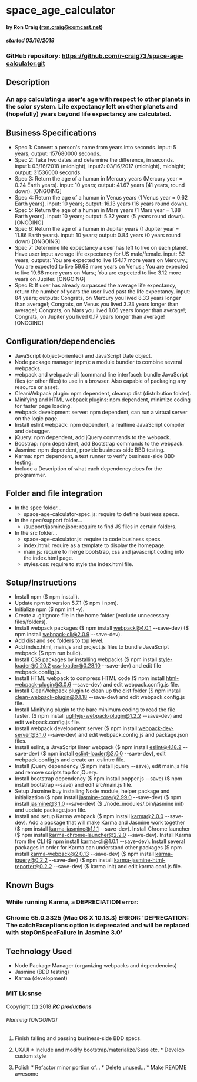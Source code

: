 # space_age_calculator

#### by Ron Craig (ron.craig@comcast.net)
##### started 03/16/2018

### GitHub repository: https://github.com/r-craig73/space-age-calculator.git

## Description
### An app calculating a user's age with respect to other planets in the solor system. Life expectancy left on other planets and (hopefully) years beyond life expectancy are calculated.

## Business Specifications
  * Spec 1: Convert a person's name from years into seconds. input: 5 years, output: 157680000 seconds.
  * Spec 2: Take two dates and determine the difference, in seconds. input1: 03/16/2018 (midnight), input2: 03/16/2017 (midnight), midnight; output: 31536000 seconds.
  * Spec 3: Return the age of a human in Mercury years (Mercury year = 0.24 Earth years). input: 10 years; output: 41.67 years (41 years, round down). [ONGOING]
  * Spec 4: Return the age of a human in Venus years (1 Venus year = 0.62 Earth years). input: 10 years; output: 16.13 years (16 years round down).
  * Spec 5: Return the age of a human in Mars years (1 Mars year = 1.88 Earth years). input: 10 years; output: 5.32 years (5 years round down). [ONGOING]
  * Spec 6: Return the age of a human in Jupiter years (1 Jupiter year = 11.86 Earth years). input: 10 years; output: 0.84 years (0 years round down) [ONGOING]
  * Spec 7: Determine life expectancy a user has left to live on each planet. Have user input average life expectancy for US male/female. input: 82 years; outputs: You are expected to live 154.17 more years on Mercury.; You are expected to live 59.68 more years on Venus.; You are expected to live 19.68 more years on Mars.; You are expected to live 3.12 more years on Jupiter. [ONGOING]
  * Spec 8: If user has already surpassed the average life expectancy, return the number of years the user lived past the life expectancy. input: 84 years; outputs: Congrats, on Mercury you lived 8.33 years longer than average!; Congrats, on Venus you lived 3.23 years longer than average!; Congrats, on Mars you lived 1.06 years longer than average!; Congrats, on Jupiter you lived 0.17 years longer than average! [ONGOING]

## Configuration/dependencies
  * JavaScript (object-oriented) and JavaScript Date object.
  * Node package manager (npm): a module bundler to combine several webpacks.
  * webpack and webpack-cli (command line interface): bundle JavaScript files (or other files) to use in a browser. Also capable of packaging any resource or asset.
  * CleanWebpack plugin: npm dependent, cleanup dist (distribution folder).
  * Minifying and HTML webpack plugins: npm dependent, minimize coding for faster page loading.
  * webpack development server: npm dependent, can run a virtual server on the logic page.
  * Install eslint webpack: npm dependent, a realtime JavaScript compiler and debugger.
  * jQuery: npm dependent, add jQuery commands to the webpack.
  * Boostrap: npm dependent, add Bootstrap commands to the webpack.
  * Jasmine: npm dependent, provide business-side BBD testing.
  * Karma: npm dependent, a test runner to verify business-side BBD testing.
  * Include a Description of what each dependency does for the programmer.

## Folder and file integration
* In the spec folder...
  * space-age-calculator-spec.js: require to define business specs.
* In the spec/support folder...
  * /support/jasmine.json: require to find JS files in certain folders.
* In the src folder...
  * space-age-calculator.js: require to code business specs.
  * index.html: require as a template to display the homepage.
  * main.js: require to merge bootstrap, css and javascript coding into the index.html page.
  * styles.css: require to style the index.html file.

## Setup/Instructions
  * Install npm ($ npm install).
  * Update npm to version 5.7.1 ($ npm i npm).
  * Initialize npm ($ npm init -y).
  * Create a .gitignore file in the home folder (exclude unnecessary files/folders).
  * Install webpack packages ($ npm install webpack@4.0.1 --save-dev) ($ npm install webpack-cli@2.0.9 --save-dev).
  * Add dist and sec folders to top level.
  * Add index.html, main.js and project.js files to bundle JavaScript webpack ($ npm run build).
  * Install CSS packages by installing webpacks ($ npm install style-loader@0.20.2 css-loader@0.28.10 --save-dev) and edit file webpack.config.js.
  * Install HTML webpack to compress HTML code ($ npm install html-webpack-plugin@3.0.6 --save-dev) and edit webpack.config.js file.
  * Install CleanWebpack plugin to clean up the dist folder ($ npm install clean-webpack-plugin@0.1.18 --save-dev) and edit webpack.config.js file.
  * Install Minifying plugin to the bare minimum coding to read the file faster. ($ npm install uglifyjs-webpack-plugin@1.2.2 --save-dev) and edit webpack.config.js file.
  * Install webpack development server ($ npm install webpack-dev-server@3.1.0 --save-dev) and edit webpack.config.js and package.json files.
  * Install eslint, a JavaScript linter webpack ($ npm install eslint@4.18.2 --save-dev) ($ npm install eslint-loader@2.0.0 --save-dev), edit webpack.config.js and create an .eslintrc file.
  * Install jQuery dependency ($ npm install jquery --save), edit main.js file and remove scripts tap for jQuery.
  * Install bootstrap dependency ($ npm install popper.js --save) ($ npm install bootstrap --save) and edit src/main.js file.
  * Setup Jasmine buy installing Node module, helper package and initialization ($ npm install jasmine-core@2.99.0 --save-dev) ($ npm install jasmine@3.1.0 --save-dev) ($ ./node_modules/.bin/jasmine init) and update package.json file.
  * Install and setup Karma webpack ($ npm install karma@2.0.0 --save-dev). Add a package that will make Karma and Jasmine work together ($ npm install karma-jasmine@1.1.1 --save-dev). Install Chrome launcher ($ npm install karma-chrome-launcher@2.2.0 --save-dev).  Install Karma from the CLI ($ npm install karma-cli@1.0.1 --save-dev). Install several packages in order for Karma can understand other packages ($ npm install karma-webpack@2.0.13 --save-dev) ($ npm install karma-jquery@0.2.2 --save-dev) ($ npm install karma-jasmine-html-reporter@0.2.2 --save-dev) ($ karma init) and edit karma.conf.js file.

## Known Bugs
### While running Karma, a DEPRECIATION error:
### Chrome 65.0.3325 (Mac OS X 10.13.3) ERROR: 'DEPRECATION: The catchExceptions option is deprecated and will be replaced with stopOnSpecFailure in Jasmine 3.0'

## Technology Used
* Node Package Manager (organizing webpacks and dependencies)
* Jasmine (BDD testing)
* Karma (development)

### MIT Licsnse

Copyright (c) 2018 **_RC productions_**

###### Planning [ONGOING]
  1. Finish failing and passing business-side BDD specs.

  2. UX/UI
    * Include and modify bootstrap/materialize/Sass etc.
    * Develop custom style

  3. Polish
    * Refactor minor portion of...
    * Delete unused...
    * Make README awesome
